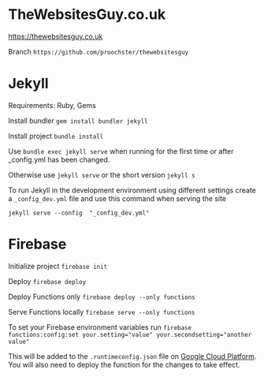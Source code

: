 # TheWebsitesGuy.co.uk

https://thewebsitesguy.co.uk

Branch `https://github.com/proochster/thewebsitesguy` 

# Jekyll

Requirements: Ruby, Gems

Install bundler `gem install bundler jekyll`

Install project `bundle install`

Use `bundle exec jekyll serve` when running for the first time or after _config.yml has been changed.

Otherwise use `jekyll serve` or the short version `jekyll s`

To run Jekyll in the development environment using different settings create a `_config_dev.yml` file and use this command when serving the site

`jekyll serve --config  "_config_dev.yml"`

# Firebase

Initialize project `firebase init`

Deploy `firebase deploy`

Deploy Functions only `firebase deploy --only functions`

Serve Functions locally `firebase serve --only functions`

To set your Firebase environment variables run `firebase functions:config:set your.setting="value" your.secondsetting="another value"`

This will be added to the `.runtimeconfig.json` file on [Google Cloud Platform](https://console.cloud.google.com/home?authuser=0&project=thewebsitesguy-contact). You will also need to deploy the function for the changes to take effect.